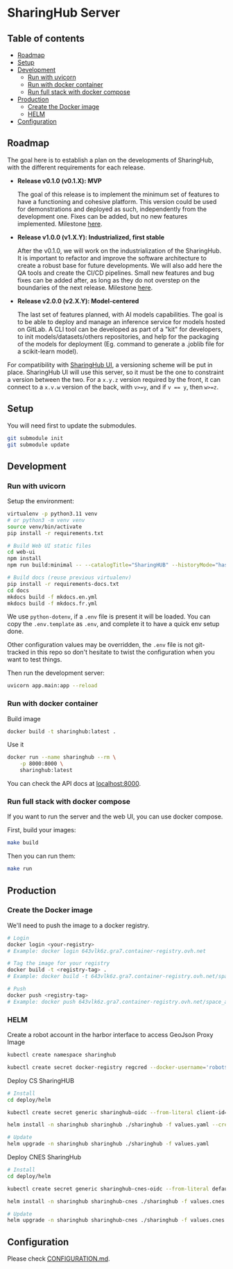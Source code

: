 # SharingHub Server

## Table of contents

- [Roadmap](#roadmap)
- [Setup](#setup)
- [Development](#development)
  - [Run with uvicorn](#run-with-uvicorn)
  - [Run with docker container](#run-with-docker-container)
  - [Run full stack with docker compose](#run-full-stack-with-docker-compose)
- [Production](#production)
  - [Create the Docker image](#create-the-docker-image)
  - [HELM](#helm)
- [Configuration](#configuration)

## Roadmap

The goal here is to establish a plan on the developments of SharingHub, with the different requirements for each release.

- **Release v0.1.0 (v0.1.X): MVP**

  The goal of this release is to implement the minimum set of features to have a functioning and cohesive platform. This version could be used for demonstrations and deployed as such, independently from the development one. Fixes can be added, but no new features implemented. Milestone [here](https://gitlab.si.c-s.fr/groups/space_applications/mlops-services/-/boards?milestone_title=v0.1.0).

- **Release v1.0.0 (v1.X.Y): Industrialized, first stable**

  After the v0.1.0, we will work on the industrialization of the SharingHub. It is important to refactor and improve the software architecture to create a robust base for future developments. We will also add here the QA tools and create the CI/CD pipelines. Small new features and bug fixes can be added after, as long as they do not overstep on the boundaries of the next release. Milestone [here](https://gitlab.si.c-s.fr/groups/space_applications/mlops-services/-/boards?milestone_title=v1.0.0).

- **Release v2.0.0 (v2.X.Y): Model-centered**

  The last set of features planned, with AI models capabilities. The goal is to be able to deploy and manage an inference service for models hosted on GitLab. A CLI tool can be developed as part of a "kit" for developers, to init models/datasets/others repositories, and help for the packaging of the models for deployment (Eg. command to generate a .joblib file for a scikit-learn model).

For compatibility with [SharingHub UI](https://gitlab.si.c-s.fr/space_applications/mlops-services/sharinghub-ui), a versioning scheme will be put in place. SharingHub UI will use this server, so it must be the one to constraint a version between the two. For a `x.y.z` version required by the front, it can connect to a `x.v.w` version of the back, with `v>=y`, and if `v == y`, then `w>=z`.

## Setup

You will need first to update the submodules.

```bash
git submodule init
git submodule update
```

## Development

### Run with uvicorn

Setup the environment:

```bash
virtualenv -p python3.11 venv
# or python3 -m venv venv
source venv/bin/activate
pip install -r requirements.txt

# Build Web UI static files
cd web-ui
npm install
npm run build:minimal -- --catalogTitle="SharingHUB" --historyMode="hash" --pathPrefix="/ui"

# Build docs (reuse previous virtualenv)
pip install -r requirements-docs.txt
cd docs
mkdocs build -f mkdocs.en.yml
mkdocs build -f mkdocs.fr.yml
```

We use `python-dotenv`, if a `.env` file is present it will be loaded.
You can copy the `.env.template` as `.env`, and complete it to have a quick env setup done.

Other configuration values may be overridden, the `.env` file is not git-tracked in this repo so don't hesitate to twist the configuration when you want to test things.

Then run the development server:

```bash
uvicorn app.main:app --reload
```

### Run with docker container

Build image

```bash
docker build -t sharinghub:latest .
```

Use it

```bash
docker run --name sharinghub --rm \
    -p 8000:8000 \
    sharinghub:latest
```

You can check the API docs at [localhost:8000](http://localhost:8000/docs).

### Run full stack with docker compose

If you want to run the server and the web UI, you can use docker compose.

First, build your images:

```bash
make build
```

Then you can run them:

```bash
make run
```

## Production

### Create the Docker image

We'll need to push the image to a docker registry.

```bash
# Login
docker login <your-registry>
# Example: docker login 643vlk6z.gra7.container-registry.ovh.net

# Tag the image for your registry
docker build -t <registry-tag> .
# Example: docker build -t 643vlk6z.gra7.container-registry.ovh.net/space_applications/sharinghub:latest .

# Push
docker push <registry-tag>
# Example: docker push 643vlk6z.gra7.container-registry.ovh.net/space_applications/sharinghub:latest
```

### HELM

Create a robot account in the harbor interface to access GeoJson Proxy Image

```bash
kubectl create namespace sharinghub

kubectl create secret docker-registry regcred --docker-username='robot$space_applications+p2.gitlab2stac' --docker-password='CphryzOE7A4XFnC1943APz0m1N8z9U6n' --docker-server='643vlk6z.gra7.container-registry.ovh.net' --namespace sharinghub
```

Deploy CS SharingHUB

```bash
# Install
cd deploy/helm

kubectl create secret generic sharinghub-oidc --from-literal client-id="b2e947651752fb3dc66480f647010f643700ef52a8888dcf6906b74be9c83a22" --from-literal client-secret="c138e76646cb648bd7881d003590d5bb0296ccdebfecbf57622b5f9156ab898b" --from-literal default-token="mWhrtNpoZA1B8NKUWxev" --namespace sharinghub

helm install -n sharinghub sharinghub ./sharinghub -f values.yaml --create-namespace

# Update
helm upgrade -n sharinghub sharinghub ./sharinghub -f values.yaml
```

Deploy CNES SharingHub

```bash
# Install
cd deploy/helm

kubectl create secret generic sharinghub-cnes-oidc --from-literal default-token="glpat-T4qGT3n_H61xVh2wgfW7" --namespace sharinghub

helm install -n sharinghub sharinghub-cnes ./sharinghub -f values.cnes.yaml --create-namespace

# Update
helm upgrade -n sharinghub sharinghub-cnes ./sharinghub -f values.cnes.yaml
```

## Configuration

Please check [CONFIGURATION.md](./CONFIGURATION.md).
